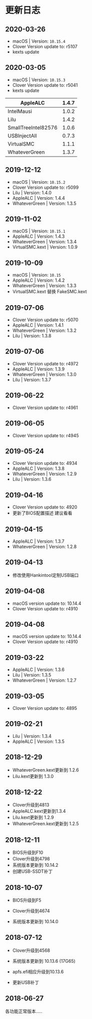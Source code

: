 
# 更新日志



## 2020-03-26

- macOS | Version: `10.15.4`
- Clover Version update to: r5107
- kexts update


## 2020-03-05

- macOS | Version: `10.15.3`
- Clover Version update to: r5041
- kexts update

| AppleALC            | 1\.4\.7 |
| ------------------- | ------- |
| IntelMausi          | 1\.0\.2 |
| Lilu                | 1\.4\.2 |
| SmallTreeIntel82576 | 1\.0\.6 |
| USBInjectAll        | 0\.7\.3 |
| VirtualSMC          | 1\.1\.1 |
| WhateverGreen       | 1\.3\.7 |

## 2019-12-12

- macOS | Version: `10.15.2`
- Clover Version update to: r5099
- Lilu | Version: 1.4.0
- AppleALC | Version: 1.4.4
- WhateverGreen | Version: 1.3.5




## 2019-11-02
- macOS | Version: `10.15.1`
- AppleALC | Version: 1.4.3
- WhateverGreen | Version: 1.3.4
- VirtualSMC.kext | Version: 1.0.9

## 2019-10-09
- macOS | Version: `10.15`
- AppleALC | Version: 1.4.2
- WhateverGreen | Version: 1.3.3
- VirtualSMC.kext 替换 FakeSMC.kext


## 2019-07-06
- Clover Version update to: r5070
- AppleALC | Version: 1.4.1
- WhateverGreen | Version: 1.3.2
- Lilu | Version: 1.3.8

## 2019-07-06
- Clover Version update to: r4972
- AppleALC | Version: 1.3.9
- WhateverGreen | Version: 1.3.0
- Lilu | Version: 1.3.7

## 2019-06-22
- Clover Version update to: r4961

## 2019-06-05
- Clover Version update to: r4945

## 2019-05-24
- Clover Version update to: 4934
- AppleALC | Version: 1.3.8
- WhateverGreen | Version: 1.2.9
- Lilu | Version: 1.3.6

## 2019-04-16
- Clover Version update to: 4920
- 更新了BIOS配置描述 建议看看

## 2019-04-15
  - AppleALC | Version: 1.3.7
  - WhateverGreen | Version: 1.2.8

## 2019-04-13
  - 修改使用Hankintool定制USB端口

## 2019-04-08
  - macOS version update to: 10.14.4
  - Clover Version update to: r4910

## 2019-04-08
- macOS version update to: 10.14.4
- Clover Version update to: r4910

## 2019-03-22

- AppleALC | Version: 1.3.6
- Lilu | Version: 1.3.5
- WhateverGreen | Version: 1.2.7

## 2019-03-05

- Clover Version update to: 4895

## 2019-02-21

- Lilu | Version: 1.3.4
- AppleALC | Version: 1.3.5

## 2018-12-29

- WhateverGreen.kext更新到 1.2.6
- Lilu.kext更新到 1.3.0




## 2018-12-22

- Clover升级到4813
- AppleALC.kext更新到1.3.4
- Lilu.kext更新到 1.2.9
- WhateverGreen.kext更新到 1.2.5

## 2018-12-11

- BIOS升级到F10
- Clover升级到4798
- 系统版本更新到 10.14.2
- 创建USB-SSDT补丁

## 2018-10-07

 - BIOS升级到F5

 - Clover升级到4674

 - 系统版本更新到 10.14.0

## 2018-07-12

 - Clover升级到4568

 - 系统版本更新到 10.13.6 (17G65)

 - apfs.efi相应升级到10.13.6

 - 更新USB补丁

## 2018-06-27
各功能正常版本.....

